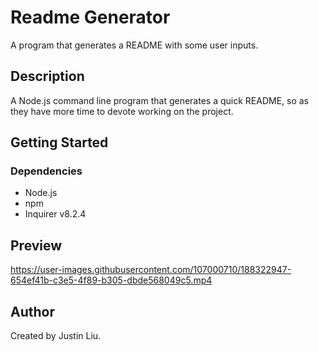 # Readme Generator

A program that generates a README with some user inputs.

## Description

A Node.js command line program that generates a quick README, so as they have more time to devote working on the project.

## Getting Started

### Dependencies

* Node.js
* npm
* Inquirer v8.2.4

## Preview

https://user-images.githubusercontent.com/107000710/188322947-654ef41b-c3e5-4f89-b305-dbde568049c5.mp4

## Author

Created by Justin Liu.
